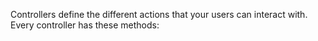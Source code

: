 Controllers define the different actions that your users can interact with. Every controller has these methods:

<!--
#### .request
docs coming soon
—>

<!--
#### .respnose
docs coming soon
—>

#### .params
docs coming soon
#### .cookies
docs coming soon
#### .name
docs coming soon
#### .respondsWith
docs coming soon
#### .content
docs coming soon

#### .before
`before(filter, [options])`

Adds an action to be performed before a response is rendered.

##### filter
- `filter [function]` Action to add to the afterFilter list.

##### options
- `except [array]` List of actions where the before-filter should not be performed.
- `only [array]` List of actions where the before-filter should only be performed.

##### examples
```
this.before(someFunction);
// runs someFunction before the response is rendered


this.before(someFunction, {except: [‘index’, ‘home’]});
// won’t run someFunction if this is the index or home action


this.before(someFunction, {only: [‘add’, ‘update’, ‘remove’]}
// will only run someFunction if this is the add, update, or remove action
```

#### .after
`after(filter, [options])`

Adds an action to be performed after a response is rendered.

##### filter
- `filter [function]` Action to be performed

##### options
- `except [array]` List of actions where the after-filter should not be performed.
- `only [array]` List of actions where the after-filter should only be performed.

##### examples
```
this.after(someFunction);
// runs someFunction after the response is rendered


this.after(someFunction, {except: [‘index’, ‘home’]});
// won’t run someFunction if this is the index or home action


this.after(someFunction, {only: [‘add’, ‘update’, ‘remove’]}
// will only run someFunction if this is the add, update, or remove action
```

#### .protectFromForgery
docs coming soon

#### .redirect
`redirect(to)`

##### to [string]
- if `to` is a string, it will redirect to the url in that string

##### to [object]
- `controller [string]`: a controller name
- `action [string]`: an action name
- `format [string]`: the file extension

Sends a 302 redirect to the client, based on either a simple string-URL, or a controller/action/format combination.

##### examples
```
this.redirect(‘/users/1’);
// will redirect the browser to /users/1


this.redirect({controller: ‘users’, action: ‘show’, id: 1});
// will redirect the browser to /users/1
```

#### .error
`error(err)`

Respond to a request with an appropriate HTTP error-code. If a status-code is set on the error object, uses that as the error's status-code. Otherwise, responds with a 500 for the status-code.

##### err
- `statusCode [number]` the code to send to the client
- `msg [string]` the message to send to the client

##### examples
```
this.error()
// sends a 500


this.error({statusCode: 501})
// sends a 501
```

#### .transfer
docs coming soon
#### .respond
docs coming soon
#### .renderTemplate
docs coming soon
